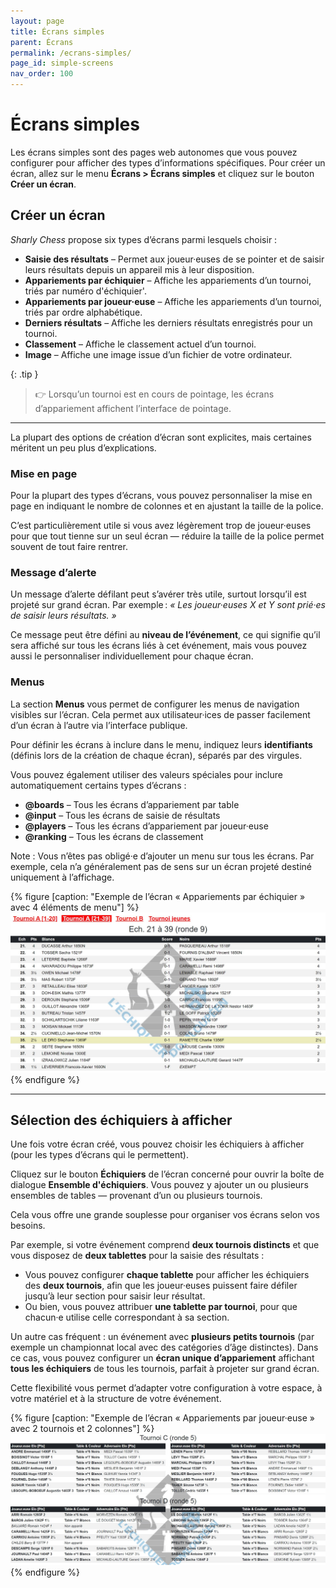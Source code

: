 ```yaml
---
layout: page
title: Écrans simples
parent: Écrans
permalink: /ecrans-simples/
page_id: simple-screens
nav_order: 100
---
```


# Écrans simples

Les écrans simples sont des pages web autonomes que vous pouvez configurer pour afficher des types d’informations spécifiques.
Pour créer un écran, allez sur le menu **Écrans > Écrans simples** et cliquez sur le bouton **Créer un écran**.

## Créer un écran

_Sharly Chess_ propose six types d’écrans parmi lesquels choisir :

- <i class="bi-pencil"></i> **Saisie des résultats** – Permet aux joueur·euses de se pointer et de saisir leurs résultats depuis un appareil mis à leur disposition.
- <i class="bi-card-list"></i> **Appariements par échiquier** – Affiche les appariements d’un tournoi, triés par numéro d'échiquier'.
- <i class="bi-people"></i> **Appariements par joueur·euse** – Affiche les appariements d’un tournoi, triés par ordre alphabétique.
- <i class="bi-1-square"></i> **Derniers résultats** – Affiche les derniers résultats enregistrés pour un tournoi.
- <i class="bi-trophy"></i> **Classement** – Affiche le classement actuel d’un tournoi.
- <i class="bi-image"></i> **Image** – Affiche une image issue d’un fichier de votre ordinateur.

{: .tip }
> :point_right: Lorsqu’un tournoi est en cours de pointage, les écrans d’appariement affichent l’interface de pointage.

---

La plupart des options de création d’écran sont explicites, mais certaines méritent un peu plus d’explications.

### Mise en page

Pour la plupart des types d’écrans, vous pouvez personnaliser la mise en page en indiquant le nombre de colonnes et en ajustant la taille de la police.

C’est particulièrement utile si vous avez légèrement trop de joueur·euses pour que tout tienne sur un seul écran — réduire la taille de la police permet souvent de tout faire rentrer.

### Message d’alerte

Un message d’alerte défilant peut s’avérer très utile, surtout lorsqu’il est projeté sur grand écran.
Par exemple : *« Les joueur·euses X et Y sont prié·es de saisir leurs résultats. »*

Ce message peut être défini au **niveau de l’événement**, ce qui signifie qu’il sera affiché sur tous les écrans liés à cet événement, mais vous pouvez aussi le personnaliser individuellement pour chaque écran.

### Menus

La section **Menus** vous permet de configurer les menus de navigation visibles sur l’écran.
Cela permet aux utilisateur·ices de passer facilement d’un écran à l’autre via l’interface publique.

Pour définir les écrans à inclure dans le menu, indiquez leurs **identifiants** (définis lors de la création de chaque écran), séparés par des virgules.

Vous pouvez également utiliser des valeurs spéciales pour inclure automatiquement certains types d’écrans :

- **@boards** – Tous les écrans d’appariement par table
- **@input** – Tous les écrans de saisie de résultats
- **@players** – Tous les écrans d’appariement par joueur·euse
- **@ranking** – Tous les écrans de classement

Note : Vous n’êtes pas obligé·e d’ajouter un menu sur tous les écrans. Par exemple, cela n’a généralement pas de sens sur un écran projeté destiné uniquement à l’affichage.

{% figure [caption: "Exemple de l’écran « Appariements par échiquier » avec 4 éléments de menu"] %}
![Exemple de l’écran « Appariements par échiquier » avec 4 éléments de menu](/assets/images/menus-3.jpg)
{% endfigure %}

---

## Sélection des échiquiers à afficher

Une fois votre écran créé, vous pouvez choisir les échiquiers à afficher (pour les types d’écrans qui le permettent).

Cliquez sur le bouton **Échiquiers** de l’écran concerné pour ouvrir la boîte de dialogue **Ensemble d'échiquiers**.
Vous pouvez y ajouter un ou plusieurs ensembles de tables — provenant d’un ou plusieurs tournois.

Cela vous offre une grande souplesse pour organiser vos écrans selon vos besoins.

Par exemple, si votre événement comprend **deux tournois distincts** et que vous disposez de **deux tablettes** pour la saisie des résultats :

- Vous pouvez configurer **chaque tablette** pour afficher les échiquiers des **deux tournois**, afin que les joueur·euses puissent faire défiler jusqu’à leur section pour saisir leur résultat.
- Ou bien, vous pouvez attribuer **une tablette par tournoi**, pour que chacun·e utilise celle correspondant à sa section.

Un autre cas fréquent : un événement avec **plusieurs petits tournois** (par exemple un championnat local avec des catégories d’âge distinctes).
Dans ce cas, vous pouvez configurer un **écran unique d’appariement** affichant **tous les échiquiers** de tous les tournois, parfait à projeter sur grand écran.

Cette flexibilité vous permet d’adapter votre configuration à votre espace, à votre matériel et à la structure de votre événement.

{% figure [caption: "Exemple de l’écran « Appariements par joueur·euse » avec 2 tournois et 2 colonnes"] %}
![Exemple de l’écran « Appariements par joueur·euse » avec 2 tournois et 2 colonnes](/assets/images/players-screen-multi.jpg)
{% endfigure %}
